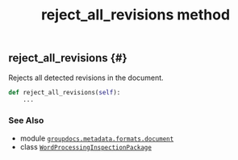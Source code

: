 ﻿---
title: reject_all_revisions method
second_title: GroupDocs.Metadata for Python via .NET API References
description: 
type: docs
url: /python-net/groupdocs.metadata.formats.document/wordprocessinginspectionpackage/reject_all_revisions/
is_root: false
weight: 90
---

## reject_all_revisions {#}

Rejects all detected revisions in the document.



```python
def reject_all_revisions(self):
    ...
```





### See Also
* module [`groupdocs.metadata.formats.document`](../../)
* class [`WordProcessingInspectionPackage`](/metadata/python-net/groupdocs.metadata.formats.document/wordprocessinginspectionpackage)
